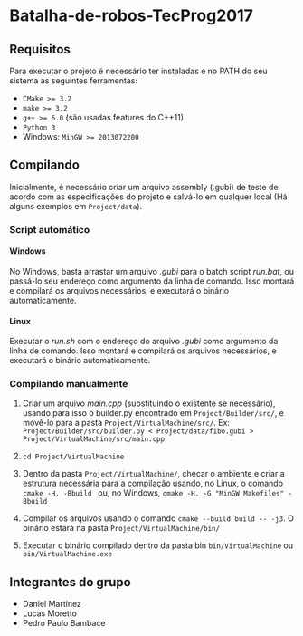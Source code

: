# Batalha-de-robos-TecProg2017

## Requisitos

Para executar o projeto é necessário ter instaladas e no PATH do seu sistema as seguintes ferramentas:

* `CMake >= 3.2`
* `make >= 3.2 `
* `g++ >= 6.0` (são usadas features do C++11)
* `Python 3`
* Windows: `MinGW >= 2013072200`

## Compilando
Inicialmente, é necessário criar um arquivo assembly (.gubi) de teste de acordo com as especificações do projeto e salvá-lo em qualquer local (Há alguns exemplos em `Project/data`). 

### Script automático

#### Windows 
No Windows, basta arrastar um arquivo _.gubi_ para o batch script _run.bat_, ou passá-lo seu endereço como argumento da linha de comando. Isso montará e compilará os arquivos necessários, e executará o binário automaticamente.

#### Linux
Executar o _run.sh_ com o endereço do arquivo _.gubi_ como argumento da linha de comando. Isso montará e compilará os arquivos necessários, e executará o binário automaticamente.

### Compilando manualmente 

1. Criar um arquivo _main.cpp_ (substituindo o existente se necessário), usando para isso o builder.py encontrado em `Project/Builder/src/`, e movê-lo para a pasta `Project/VirtualMachine/src/`. 
Ex: `Project/Builder/src/builder.py < Project/data/fibo.gubi > Project/VirtualMachine/src/main.cpp`

1. `cd Project/VirtualMachine`

1. Dentro da pasta `Project/VirtualMachine/`, checar o ambiente e criar a estrutura necessária para a compilação usando, no Linux, o comando `cmake -H. -Bbuild ` ou, no Windows, `cmake -H. -G "MinGW Makefiles" -Bbuild`

1. Compilar os arquivos usando o comando `cmake --build build -- -j3`. O binário estará na pasta `Project/VirtualMachine/bin/`

1. Executar o binário compilado dentro da pasta bin `bin/VirtualMachine` ou `bin/VirtualMachine.exe`

## Integrantes do grupo
* Daniel Martinez
* Lucas Moretto
* Pedro Paulo Bambace